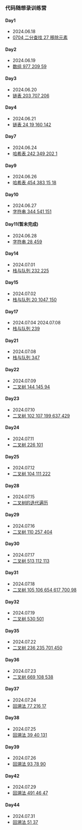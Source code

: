 ### 代码随想录训练营

#### Day1
+ 2024.06.18
+ [0704 二分查找 27 移除元素](https://github.com/hd2yao/leetcode/tree/master/training/day1)

#### Day2
+ 2024.06.19
+ [数组 977 209 59](https://github.com/hd2yao/leetcode/tree/master/training/day2)

#### Day3
+ 2024.06.20
+ [链表 203 707 206](https://github.com/hd2yao/leetcode/tree/master/training/day3)

#### Day4
+ 2024.06.21
+ [链表 24 19 160 142](https://github.com/hd2yao/leetcode/tree/master/training/day4)

#### Day7
+ 2024.06.24
+ [哈希表 242 349 202 1](https://github.com/hd2yao/leetcode/tree/master/training/day7)

#### Day9
+ 2024.06.26
+ [哈希表 454 383 15 18](https://github.com/hd2yao/leetcode/tree/master/training/day9)

#### Day10
+ 2024.06.27
+ [字符串 344 541 151](https://github.com/hd2yao/leetcode/tree/master/training/day10)

#### Day11(暂未完成)
+ 2024.06.28
+ [字符串 28 459](https://github.com/hd2yao/leetcode/tree/master/training/day11)

#### Day14
+ 2024.07.01
+ [栈与队列 232 225](https://github.com/hd2yao/leetcode/tree/master/training/day14)

#### Day15
+ 2024.07.02
+ [栈与队列 20 1047 150](https://github.com/hd2yao/leetcode/tree/master/training/day15)

#### Day17
+ 2024.07.04 2024.07.08
+ [栈与队列 239](https://github.com/hd2yao/leetcode/tree/master/training/day17)

#### Day21
+ 2024.07.08
+ [栈与队列 347](https://github.com/hd2yao/leetcode/tree/master/training/day21)

#### Day22
+ 2024.07.09
+ [二叉树 144 145 94](https://github.com/hd2yao/leetcode/tree/master/training/day22)

#### Day23
+ 2024.07.10
+ [二叉树 102 107 199 637 429](https://github.com/hd2yao/leetcode/tree/master/training/day23)

#### Day24
- 2024.07.11
- [二叉树 226 101](https://github.com/hd2yao/leetcode/tree/master/training/day24)

#### Day25
- 2024.07.12
- [二叉树 104 111 222](https://github.com/hd2yao/leetcode/tree/master/training/day25)

#### Day28
- 2024.07.15
- [二叉树的迭代遍历](https://github.com/hd2yao/leetcode/tree/master/training/day28)

#### Day29
- 2024.07.16
- [二叉树 110 257 404](https://github.com/hd2yao/leetcode/tree/master/training/day29)

#### Day30
- 2024.07.17
- [二叉树 513 112 113](https://github.com/hd2yao/leetcode/tree/master/training/day30)

#### Day31
- 2024.07.18
- [二叉树 105 106 654 617 700 98](https://github.com/hd2yao/leetcode/tree/master/training/day31)

#### Day32
- 2024.07.19
- [二叉树 530 501](https://github.com/hd2yao/leetcode/tree/master/training/day32)

#### Day35
- 2024.07.22
- [二叉树 236 235 701 450](https://github.com/hd2yao/leetcode/tree/master/training/day35)

#### Day36
- 2024.07.23
- [二叉树 669 108 538](https://github.com/hd2yao/leetcode/tree/master/training/day36)

#### Day37
- 2024.07.24
- [回溯法 77 216 17](https://github.com/hd2yao/leetcode/tree/master/training/day37)

#### Day38
- 2024.07.25
- [回溯法 39 40 131](https://github.com/hd2yao/leetcode/tree/master/training/day38)

#### Day39
- 2024.07.26
- [回溯法 93 78 90](https://github.com/hd2yao/leetcode/tree/master/training/day39)

#### Day42
- 2024.07.29
- [回溯法 491 46 47](https://github.com/hd2yao/leetcode/tree/master/training/day42)

#### Day44
- 2024.07.31
- [回溯法 51 37](https://github.com/hd2yao/leetcode/tree/master/training/day42)